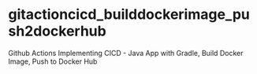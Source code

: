 # gitactioncicd_builddockerimage_push2dockerhub
Github Actions Implementing CICD - Java App with Gradle, Build Docker Image, Push to Docker Hub
